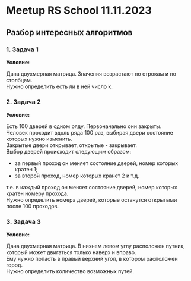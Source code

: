 # Meetup RS School 11.11.2023

## Разбор интересных алгоритмов

### 1. Задача 1

**Условие:**

Дана двухмерная матрица. Значения возрастают по строкам и по столбцам.  
Нужно определить есть ли в ней число k.

### 2. Задача 2

**Условие:**

Есть 100 дверей в одном ряду. Первоначально они закрыты.  
Человек проходит вдоль ряда 100 раз, выбирая двери состояние которых нужно изменить.  
Закрытые двери открывает, открытые - закрывает.  
Выбор дверей происходит следующим образом:

- за первый проход он меняет состояние дверей, номер которых кратен 1;
- за второй проход, номер которых кранет 2 и т.д.

т.е. в каждый проход он меняет состояние дверей, номер которых кратен номеру прохода.  
Нужно определить номера дверей, которые останутся открытыми после 100 проходов.

### 3. Задача 3

**Условие:**

Дана двухмерная матрица. В нихнем левом углу расположен путник,  
который может двигаться только наверх и вправо.  
Ему нужно попасть в правый верхний угол, в котором расположен город.  
Нужно определить количество возможных путей.
